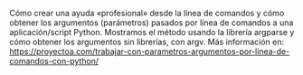 Cómo crear una ayuda «profesional» desde la línea de comandos y cómo obtener los argumentos (parámetros) pasados por línea de comandos a una aplicación/script Python. Mostramos el método usando la librería argparse y cómo obtener los argumentos sin librerías, con argv. Más información en: https://proyectoa.com/trabajar-con-parametros-argumentos-por-linea-de-comandos-con-python/

